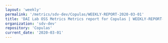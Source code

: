 ```yaml
---
layout: 'weekly'
permalink: '/metrics/sdv-dev/Copulas/WEEKLY-REPORT-2020-03-01'
title: 'DAI Lab OSS Metrics Metrics report for Copulas | WEEKLY-REPORT-2020-03-01'
organization: 'sdv-dev'
repository: 'Copulas'
current_date: '2020-03-01'
---
```

